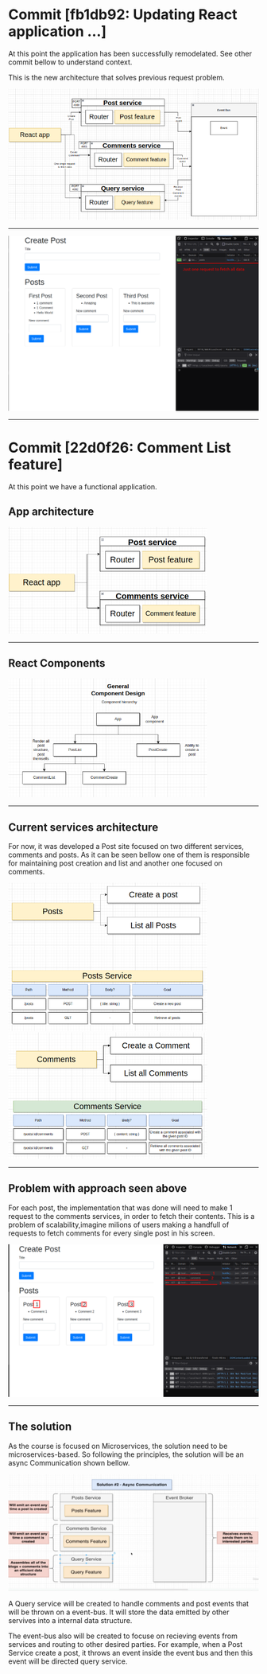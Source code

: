 # Commit [fb1db92: Updating React application …]

At this point the application has been successfully remodelated. See other commit bellow to understand context.

This is the new architecture that solves previous request problem. 

<img src='./resources/system-w-query.png' alt='System- with query and event' />

-------

<img src='./resources/microservices-app.png' alt='System- with query and event' />


-------

# Commit [22d0f26: Comment List feature]

At this point we have a functional application.

## App architecture

<img src='./resources/App-arch.png' alt='Application Architecture' width="400"/>

--------

## React Components
<img src='./resources/React-components.png' alt='React Components' width="400"/>

--------

## Current services architecture

For now, it was developed a Post site focused on two different services, comments and posts. As it can be seen bellow one of them is responsible for maintaining post creation and list and another one focused on comments.

<img src='./resources/Post-service.png' alt='Post Service' width="400"/>


<img src='./resources/Comment-service.png' alt='Comment Service' width="400"/>

--------

## Problem with approach seen above

For each post, the implementation that was done will need to make 1 request to the comments services, in order to fetch their contents. This is a problem of scalability,imagine milions of users making a handfull of requests to fetch comments for every single post in his screen.

<img src='./resources/example-problem.png' alt='Comment Service'/>

--------------------------------

## The solution

As the course is focused on Microservices, the solution need to be microservices-based. So following the principles, the solution will be an async Communication shown bellow.

<img src='./resources/Async-con.png' alt='Comment Service' width="700"/>


A Query service will be created to handle comments and post events that will be thrown on a event-bus. It will store the data emitted by other servives into a internal data structure.

The event-bus also will be created to focuse on recieving events from services and routing to other desired parties. For example, when a Post Service create a post, it throws an event inside the event bus and then this event will be directed query service.
